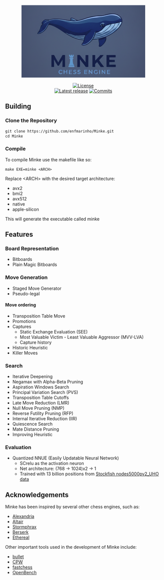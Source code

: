 <div align="center">
  <img src="./logo.png" alt="Minke" width="400"/>

[![License][license-badge]][license-link]  
[![Latest release][release-badge]][release-link]
[![Commits][commits-badge]][commits-link]

</div>

## Building
### Clone the Repository
```
git clone https://github.com/enfmarinho/Minke.git
cd Minke
```
### Compile
To compile Minke use the makefile like so: 
```
make EXE=minke <ARCH>
```

Replace \<ARCH\> with the desired target architecture:
- avx2
- bmi2
- avx512
- native
- apple-silicon

This will generate the executable called minke

## Features
### Board Representation
- Bitboards
- Plain Magic Bitboards
### Move Generation
- Staged Move Generator
- Pseudo-legal
#### Move ordering
- Transposition Table Move
- Promotions
- Captures 
    - Static Exchange Evaluation (SEE)
    - Most Valuable Victim - Least Valuable Aggressor (MVV-LVA)
    - Capture history
- Historic Heuristic
- Killer Moves
### Search
- Iterative Deepening
- Negamax with Alpha-Beta Pruning
- Aspiration Windows Search 
- Principal Variation Search (PVS)
- Transposition Table Cutoffs
- Late Move Reduction (LMR)
- Null Move Pruning (NMP)
- Reverse Futility Pruning (RFP)
- Internal Iterative Reduction (IIR)
- Quiescence Search
- Mate Distance Pruning
- Improving Heuristic
### Evaluation
- Quantized NNUE (Easily Updatable Neural Network)
    - SCrelu as the activation neuron
    - Net architecture: (768 -> 1024)x2 -> 1
    - Trained with 13 billion positions from [Stockfish nodes5000pv2_UHO data](https://drive.google.com/file/d/1UQdZN_LWQ265spwTBwDKo0t1WjSJKvWY/view)

## Acknowledgements
Minke has been inspired by several other chess engines, such as:
* [Alexandria](https://github.com/PGG106/Alexandria)
* [Altair](https://github.com/Alex2262/AltairChessEngine)
* [Stormphrax](https://github.com/Ciekce/Stormphrax)
* [Berserk](https://github.com/jhonnold/berserk)
* [Ethereal](https://github.com/AndyGrant/Ethereal)
  
Other important tools used in the development of Minke include:
* [bullet](https://github.com/jw1912/bullet)
* [CPW](https://www.chessprogramming.org/Main_Page)
* [fastchess](https://github.com/Disservin/fastchess)
* [OpenBench](https://github.com/AndyGrant/OpenBench)


[license-link]: https://github.com/enfmarinho/Minke/blob/main/LICENSE
[release-link]: https://github.com/enfmarinho/Minke/releases/latest
[commits-link]: https://github.com/enfmarinho/Minke/commits/main

[license-badge]: https://img.shields.io/github/license/enfmarinho/Minke?style=for-the-badge
[release-badge]: https://img.shields.io/github/v/release/enfmarinho/Minke?style=for-the-badge
[commits-badge]: https://img.shields.io/github/commits-since/enfmarinho/Minke/latest?style=for-the-badge
